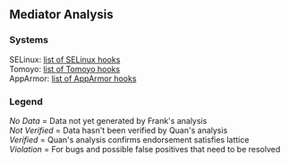 ## Mediator Analysis

### Systems

SELinux: [list of SELinux hooks](Mediator-Analysis-Data/SELinux.md)</br>
Tomoyo: [list of Tomoyo hooks](Mediator-Analysis-Data/Tomoyo.md)</br>
AppArmor: [list of AppArmor hooks](Mediator-Analysis-Data/AppArmor.md)</br>

### Legend

*No Data* = Data not yet generated by Frank's analysis <br>
*Not Verified* = Data hasn't been verified by Quan's analysis <br>
*Verified* = Quan's analysis confirms endorsement satisfies lattice <br>
*Violation* = For bugs and possible false positives that need to be resolved